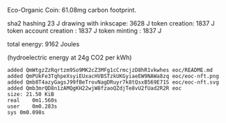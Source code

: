 ---
---

Eco-Organic Coin: 61.08mg carbon footprint.

sha2 hashing 23 J
drawing with inkscape: 3628 J
token creation: 1837 J
token account creation : 1837 J
token minting : 1837 J

total energy: 9162 Joules

(hydroelectric energy at 24g CO2 per kWh)


```
added QmWtgzZzRqrtzm9So9MK2cZ3MFg1cCrmcjzD8hR1vkwhes eoc/README.md
added QmPUkFe3TqhpeXsyiEUxacHVBSTzkUKGyiaeEW9NAWa8zq eoc/eoc-nft.png
added Qmb8T4azyGagsJ99fBeTrovNagDRuyr7k8tQsxB569E71S eoc/eoc-nft.svg
added Qmb3mrQD8n1zAMQgKH22wjW8fzaoQZdjTe8vU2fUad2R2R eoc
size: 21.50 KiB
real	0m1.560s
user	0m0.283s
sys	0m0.098s
```
